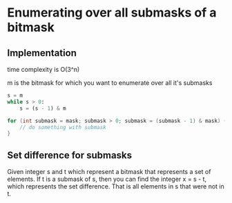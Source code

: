 # Enumerating over all submasks of a bitmask

## Implementation

time complexity is O(3^n)

m is the bitmask for which you want to enumerate over all it's submasks


```py
s = m
while s > 0:
    s = (s - 1) & m
```

```cpp
for (int submask = mask; submask > 0; submask = (submask - 1) & mask) {
    // do something with submask
}
```

## Set difference for submasks

Given integer s and t which represent a bitmask that represents a set of elements.  If t is a submask of s, then you can find the integer x = s - t, which represents the set difference.  That is all elements in s that were not in t. 
